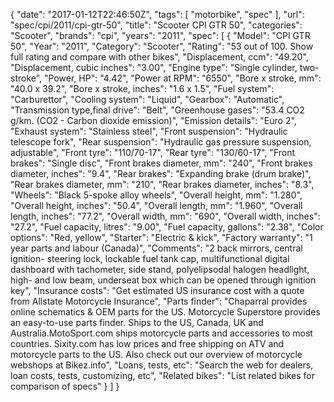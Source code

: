 {
    "date": "2017-01-12T22:46:50Z",
    "tags": [
        "motorbike",
        "spec"
    ],
    "url": "spec\/cpi\/2011\/cpi-gtr-50",
    "title": "Scooter CPI GTR 50",
    "categories": "Scooter",
    "brands": "cpi",
    "years": "2011",
    "spec": [
        {
            "Model": "CPI GTR 50",
            "Year": "2011",
            "Category": "Scooter",
            "Rating": "53 out of 100. Show full rating and compare with other bikes",
            "Displacement, ccm": "49.20",
            "Displacement, cubic inches": "3.00",
            "Engine type": "Single cylinder, two-stroke",
            "Power, HP": "4.42",
            "Power at RPM": "6550",
            "Bore x stroke, mm": "40.0 x 39.2",
            "Bore x stroke, inches": "1.6 x 1.5",
            "Fuel system": "Carburettor",
            "Cooling system": "Liquid",
            "Gearbox": "Automatic",
            "Transmission type,final drive": "Belt",
            "Greenhouse gases": "53.4 CO2 g\/km. (CO2 - Carbon dioxide emission)",
            "Emission details": "Euro 2",
            "Exhaust system": "Stainless steel",
            "Front suspension": "Hydraulic telescope fork",
            "Rear suspension": "Hydraulic gas pressure suspension, adjustable",
            "Front tyre": "110\/70-17",
            "Rear tyre": "130\/60-17",
            "Front brakes": "Single disc",
            "Front brakes diameter, mm": "240",
            "Front brakes diameter, inches": "9.4",
            "Rear brakes": "Expanding brake (drum brake)",
            "Rear brakes diameter, mm": "210",
            "Rear brakes diameter, inches": "8.3",
            "Wheels": "Black 5-spoke alloy wheels",
            "Overall height, mm": "1.280",
            "Overall height, inches": "50.4",
            "Overall length, mm": "1.960",
            "Overall length, inches": "77.2",
            "Overall width, mm": "690",
            "Overall width, inches": "27.2",
            "Fuel capacity, litres": "9.00",
            "Fuel capacity, gallons": "2.38",
            "Color options": "Red, yellow",
            "Starter": "Electric & kick",
            "Factory warranty": "1 year parts  and  labour (Canada)",
            "Comments": "2 back mirrors,  central ignition- steering lock, lockable fuel tank cap, multifunctional digital dashboard with tachometer, side stand, polyelipsodal halogen headlight, high- and low beam, underseat box which can be opened through ignition key",
            "Insurance costs": "Get estimated US insurance cost with a quote from Allstate Motorcycle Insurance",
            "Parts finder": "Chaparral provides online schematics & OEM parts for the US.   Motorcycle Superstore provides an easy-to-use parts finder. Ships to the US, Canada, UK and Australia.MotoSport.com ships motorcycle parts and accessories to most countries.    Sixity.com has low prices and free shipping on ATV and motorcycle parts to the US. Also check out our overview of motorcycle webshops at Bikez.info",
            "Loans, tests, etc": "Search the web for dealers, loan costs, tests, customizing, etc",
            "Related bikes": "List related bikes for comparison of specs"
        }
    ]
}